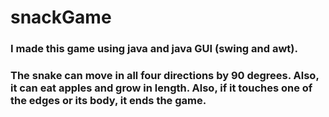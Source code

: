 # snackGame
### I made this game using java and java GUI (swing and awt).
### The snake can move in all four directions by 90 degrees. Also, it can eat apples and grow in length. Also, if it touches one of the edges or its body, it ends the game.
